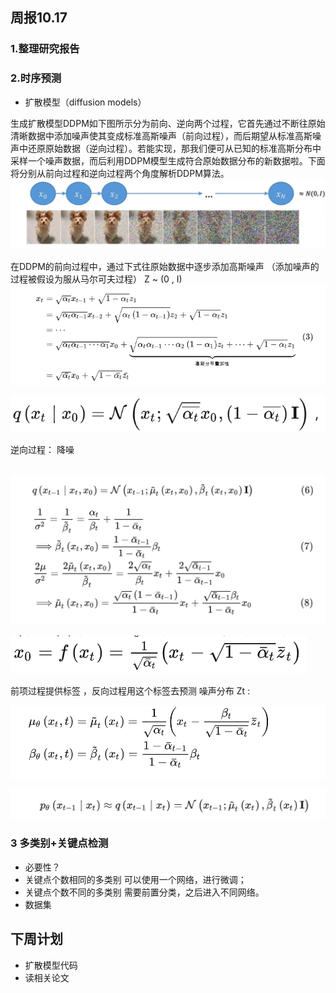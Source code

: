 ## 周报10.17

### 1.整理研究报告

### 2.时序预测 

- 扩散模型（diffusion models）

生成扩散模型DDPM如下图所示分为前向、逆向两个过程，它首先通过不断往原始清晰数据中添加噪声使其变成标准高斯噪声（前向过程），而后期望从标准高斯噪声中还原原始数据（逆向过程）。若能实现，那我们便可从已知的标准高斯分布中采样一个噪声数据，而后利用DDPM模型生成符合原始数据分布的新数据啦。下面将分别从前向过程和逆向过程两个角度解析DDPM算法。
                                   ![10.173](images/10170.png)
                                   
在DDPM的前向过程中，通过下式往原始数据中逐步添加高斯噪声 （添加噪声的过程被假设为服从马尔可夫过程） Z ~ (0 , I)
                                    ![3](images/3.png)
                                    
  ![1](images/1017-2.png)

逆向过程：   降噪

                                    

                                    
​                                     ![2](images/1017-1.png)

   ![2](images/1016.png)

前项过程提供标签 ，反向过程用这个标签去预测 噪声分布 Zt :       
                                
  ![1](images/1017-4.png)
  
  ![1](images/1017-3.png)
                                
### 3 多类别+关键点检测 
- 必要性？
- 关键点个数相同的多类别 可以使用一个网络，进行微调；
- 关键点个数不同的多类别 需要前置分类，之后进入不同网络。
- 数据集 
## 下周计划
- 扩散模型代码
- 读相关论文
